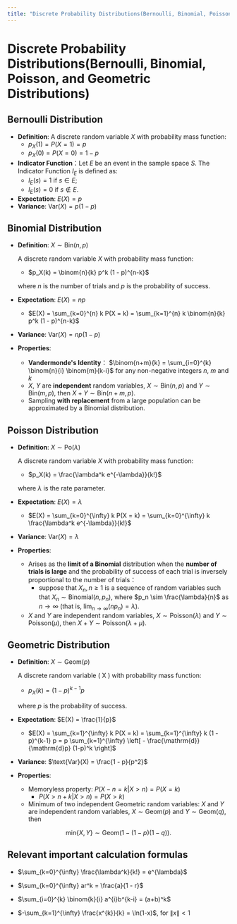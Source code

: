 ```yaml
---
title: "Discrete Probability Distributions(Bernoulli, Binomial, Poisson, and Geometric Distributions)"
---
```

# Discrete Probability Distributions(Bernoulli, Binomial, Poisson, and Geometric Distributions)

## Bernoulli Distribution
- **Definition**: A discrete random variable $X$ with probability mass function:
  - $p_X(1) = P(X = 1) = p$
  - $p_X(0) = P(X = 0) = 1 - p$
- **Indicator Function**：Let $E$ be an event in the sample space $S$. The Indicator Function $I_E$ is defined as:
  - $I_E(s) = 1$ if $s \in E$;
  - $I_E(s) = 0$ if $s \notin E$.
- **Expectation**: $E(X) = p$
- **Variance**: $\text{Var}(X) = p(1 - p)$

## Binomial Distribution
- **Definition**: $X \sim \text{Bin}(n,p)$
  
  A discrete random variable $X$ with probability mass function:
  - $p_X(k) = \binom{n}{k} p^k (1 - p)^{n-k}$
    
  where $n$ is the number of trials and $p$ is the probability of success.
- **Expectation**: $E(X) = np$
  - $E(X) = \sum_{k=0}^{n} k P(X = k) = \sum_{k=1}^{n} k \binom{n}{k} p^k (1 - p)^{n-k}$
- **Variance**: $\text{Var}(X) = np(1 - p)$
- **Properties**:
  - **Vandermonde's Identity**： $\binom{n+m}{k} = \sum_{i=0}^{k} \binom{n}{i} \binom{m}{k-i}$ for any non-negative integers $n$, $m$ and $k$
  - $X$, $Y$ are **independent** random variables, $X \sim \text{Bin}(n, p)$ and $Y \sim \text{Bin}(m, p)$, then $X + Y \sim \text{Bin}(n + m, p)$.
  - Sampling **with replacement** from a large population can be approximated by a Binomial distribution.

## Poisson Distribution
- **Definition**: $X \sim \text{Po}(\lambda)$

  A discrete random variable $X$ with probability mass function:
  - $p_X(k) = \frac{\lambda^k e^{-\lambda}}{k!}$
    
  where $\lambda$ is the rate parameter.
- **Expectation**: $E(X) = \lambda$
  - $E(X) = \sum_{k=0}^{\infty} k P(X = k) = \sum_{k=0}^{\infty} k \frac{\lambda^k e^{-\lambda}}{k!}$
- **Variance**: $\text{Var}(X) = \lambda$
- **Properties**:
  - Arises as the **limit of a Binomial** distribution when the **number of trials is large** and the probability of success of each trial is inversely proportional to the number of trials：
    - suppose that $X_n, n \geq 1$ is a sequence of random variables such that $X_n \sim \text{Binomial}(n, p_n)$, where $p_n \sim \frac{\lambda}{n}$ as $n \rightarrow \infty$ (that is, $\lim_{n \rightarrow \infty} (n p_n) = \lambda$).
  - $X$ and $Y$ are independent random variables, $X \sim \text{Poisson}(\lambda)$ and $Y \sim \text{Poisson}(\mu)$, then $X + Y \sim \text{Poisson}(\lambda + \mu)$.

## Geometric Distribution
- **Definition**: $X \sim \text{Geom}(p)$

  A discrete random variable \( X \) with probability mass function:
  - $p_X(k) = (1 - p)^{k-1} p$
  
  where $p$ is the probability of success.
- **Expectation**: $E(X) = \frac{1}{p}$
  
  - $E(X) = \sum_{k=1}^{\infty} k P(X = k) = \sum_{k=1}^{\infty} k (1 - p)^{k-1} p = p \sum_{k=1}^{\infty} \left[ - \frac{\mathrm{d}}{\mathrm{d}p} (1-p)^k \right]$


- **Variance**: $\text{Var}(X) = \frac{1 - p}{p^2}$
  
- **Properties**:
  - Memoryless property: $P(X-n = k | X > n) = P(X = k)$
    - $P(X > n + k | X > n) = P(X > k)$
  - Minimum of two independent Geometric random variables: $X$ and $Y$ are independent random variables, $X \sim \text{Geom}(p)$ and $Y \sim \text{Geom}(q)$, then
    
$$
\text{min} \lbrace X, Y\rbrace \sim \text{Geom}(1 - (1 - p)(1 - q)).
$$
## Relevant important calculation formulas
- $\sum_{k=0}^{\infty} \frac{\lambda^k}{k!} = e^{\lambda}$
  
- $\sum_{k=0}^{\infty} ar^k = \frac{a}{1 - r}$
  
- $\sum_{i=0}^{k} \binom{k}{i} a^{i}b^{k-i} = (a+b)^k$
  
- $-\sum_{k=1}^{\infty} \frac{x^{k}}{k} = \ln(1-x)$, for $\|x\| < 1$
